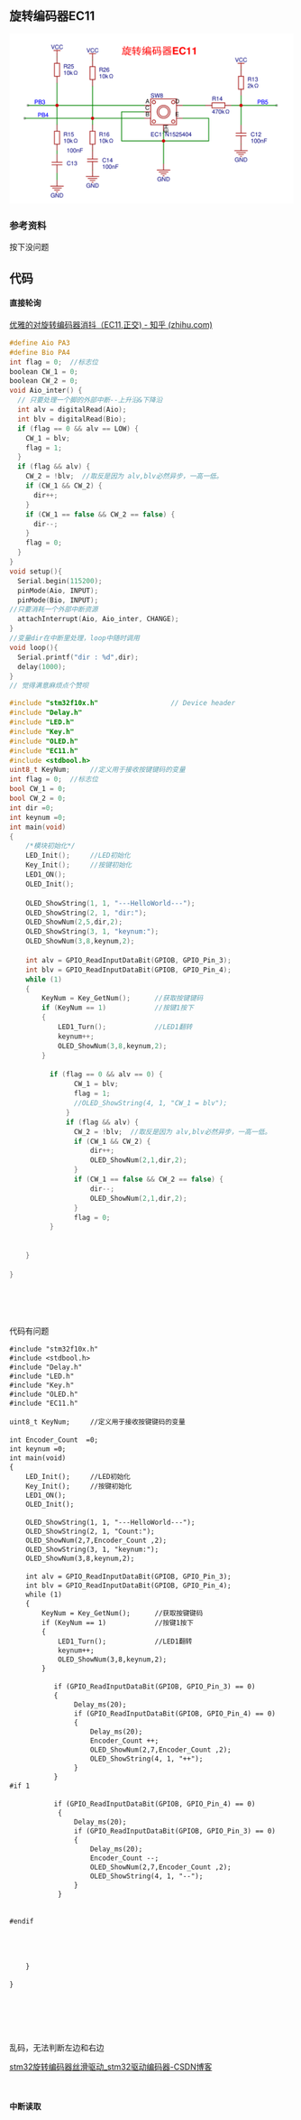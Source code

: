 ## 旋转编码器EC11

![image-20240205174356367](README.assets/image-20240205174356367.png)

### 参考资料







按下没问题



## 代码

#### 直接轮询



[优雅的对旋转编码器消抖（EC11,正交) - 知乎 (zhihu.com)](https://zhuanlan.zhihu.com/p/453130384)

```c
#define Aio PA3
#define Bio PA4
int flag = 0;  //标志位
boolean CW_1 = 0;
boolean CW_2 = 0;
void Aio_inter() {
  // 只要处理一个脚的外部中断--上升沿&下降沿
  int alv = digitalRead(Aio);
  int blv = digitalRead(Bio);
  if (flag == 0 && alv == LOW) {
    CW_1 = blv;
    flag = 1;
  }
  if (flag && alv) {
    CW_2 = !blv;  //取反是因为 alv,blv必然异步，一高一低。
    if (CW_1 && CW_2) {
      dir++;
    }
    if (CW_1 == false && CW_2 == false) {
      dir--;
    }
    flag = 0;
  }
}
void setup(){
  Serial.begin(115200);
  pinMode(Aio, INPUT);
  pinMode(Bio, INPUT);
//只要消耗一个外部中断资源
  attachInterrupt(Aio, Aio_inter, CHANGE);
}
//变量dir在中断里处理，loop中随时调用
void loop(){
  Serial.printf("dir : %d",dir);
  delay(1000); 
}
// 觉得满意麻烦点个赞呗
```



```c
#include "stm32f10x.h"                  // Device header
#include "Delay.h"
#include "LED.h"
#include "Key.h"
#include "OLED.h"
#include "EC11.h"
#include <stdbool.h>
uint8_t KeyNum;		//定义用于接收按键键码的变量
int flag = 0;  //标志位
bool CW_1 = 0;
bool CW_2 = 0;
int dir =0;
int keynum =0;
int main(void)
{
	/*模块初始化*/
	LED_Init();		//LED初始化
	Key_Init();		//按键初始化
	LED1_ON();			
    OLED_Init();

    OLED_ShowString(1, 1, "---HelloWorld---");	
    OLED_ShowString(2, 1, "dir:");	
    OLED_ShowNum(2,5,dir,2);
    OLED_ShowString(3, 1, "keynum:");	
    OLED_ShowNum(3,8,keynum,2);
    
    int alv = GPIO_ReadInputDataBit(GPIOB, GPIO_Pin_3);
    int blv = GPIO_ReadInputDataBit(GPIOB, GPIO_Pin_4);
    while (1) 
    {    
        KeyNum = Key_GetNum();		//获取按键键码
		if (KeyNum == 1)			//按键1按下
		{
			LED1_Turn();			//LED1翻转
            keynum++;
            OLED_ShowNum(3,8,keynum,2);
		}
       
          if (flag == 0 && alv == 0) {
                CW_1 = blv;
                flag = 1;
                //OLED_ShowString(4, 1, "CW_1 = blv");	
              }
              if (flag && alv) {
                CW_2 = !blv;  //取反是因为 alv,blv必然异步，一高一低。
                if (CW_1 && CW_2) {
                    dir++;
                    OLED_ShowNum(2,1,dir,2);
                }
                if (CW_1 == false && CW_2 == false) {
                    dir--;
                    OLED_ShowNum(2,1,dir,2);
                }
                flag = 0;
          }
        
        
    }
 
}
        
        
        
     


```

代码有问题



```
#include "stm32f10x.h"       
#include <stdbool.h>
#include "Delay.h"
#include "LED.h"
#include "Key.h"
#include "OLED.h"
#include "EC11.h"

uint8_t KeyNum;		//定义用于接收按键键码的变量

int Encoder_Count  =0;
int keynum =0;
int main(void)
{
	LED_Init();		//LED初始化
	Key_Init();		//按键初始化
	LED1_ON();			
    OLED_Init();

    OLED_ShowString(1, 1, "---HelloWorld---");	
    OLED_ShowString(2, 1, "Count:");	
    OLED_ShowNum(2,7,Encoder_Count ,2);
    OLED_ShowString(3, 1, "keynum:");	
    OLED_ShowNum(3,8,keynum,2);
    
    int alv = GPIO_ReadInputDataBit(GPIOB, GPIO_Pin_3);
    int blv = GPIO_ReadInputDataBit(GPIOB, GPIO_Pin_4);
    while (1) 
    {    
        KeyNum = Key_GetNum();		//获取按键键码
		if (KeyNum == 1)			//按键1按下
		{
			LED1_Turn();			//LED1翻转
            keynum++;
            OLED_ShowNum(3,8,keynum,2);
		}
       
           if (GPIO_ReadInputDataBit(GPIOB, GPIO_Pin_3) == 0)
           {
                Delay_ms(20);
                if (GPIO_ReadInputDataBit(GPIOB, GPIO_Pin_4) == 0)
                {   
                    Delay_ms(20);
                    Encoder_Count ++;
                    OLED_ShowNum(2,7,Encoder_Count ,2);
                    OLED_ShowString(4, 1, "++");	
                }
           }
#if 1

           if (GPIO_ReadInputDataBit(GPIOB, GPIO_Pin_4) == 0)
            {
                Delay_ms(20);
                if (GPIO_ReadInputDataBit(GPIOB, GPIO_Pin_3) == 0)
                {
                    Delay_ms(20);
                    Encoder_Count --;
                    OLED_ShowNum(2,7,Encoder_Count ,2);
                    OLED_ShowString(4, 1, "--");	
                }
            }


#endif           
           

        
        
    }
 
}
        
        
        
     


```

乱码，无法判断左边和右边



[stm32旋转编码器丝滑驱动_stm32驱动编码器-CSDN博客](https://blog.csdn.net/weixin_44777220/article/details/134138998?spm=1001.2101.3001.6650.2&utm_medium=distribute.pc_relevant.none-task-blog-2~default~CTRLIST~Rate-2-134138998-blog-129387499.235^v43^pc_blog_bottom_relevance_base8&depth_1-utm_source=distribute.pc_relevant.none-task-blog-2~default~CTRLIST~Rate-2-134138998-blog-129387499.235^v43^pc_blog_bottom_relevance_base8&utm_relevant_index=5)



```


```







#### 中断读取

